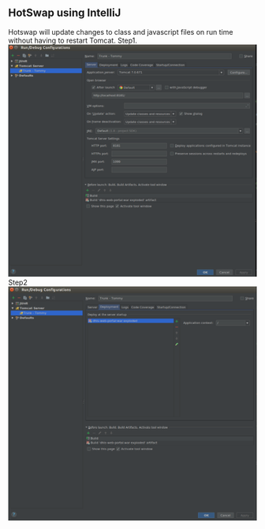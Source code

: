 ## HotSwap using IntelliJ
Hotswap will update changes to class and javascript files on run time without having to restart Tomcat.
Step1.
![](resources/images/tomcat-setting.png)
Step2 
![](resources/images/deploy.png)


